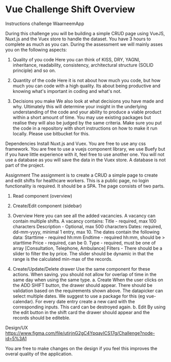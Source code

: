 # Vue Challenge Shift Overview

Instructions challenge WaarneemApp 

During this challenge you will be building a simple CRUD page using VueJS, Nuxt.js and the Vuex store to handle the dataset. You have 3 hours to complete as much as you can. During the assessment we will mainly asses you on the following aspects:

1. Quality of you code
Here you can think of KISS, DRY, YAGNI, inheritance, readability, consistency, architectural structure (SOLID principle) and so on.

2. Quantity of the code
Here it is not about how much you code, but how much you can code with a high quality. Its about being productive and knowing what's important in coding and what's not.

3. Decisions you make
We also look at what decisions you have made and why. Ultimately this will determine your insight in the underlying understanding of the code and your ability to produce a viable product within a short amount of time.
You may use existing packages but realise they will also be judged by the same criteria. Make sure you put the code in a repository with short instructions on how to make it run locally. Please use bitbucket for this.

Dependencies
Install Nuxt.js and Vuex. You are free to use any css framework. You are free to use a vuejs component library, we use Buefy but if you have little experience with it, feel free to use another one. You will not use a database as you will save the data in the Vuex store. A database is not part of the project.

Assignment
The assignment is to create a CRUD a simple page to create and edit shifts for healthcare workers. This is a public page, no login functionality is required. It should be a SPA. The page consists of two parts.
1. Read component (overview)
2. Create/Edit component (sidebar)

1. Overview
Here you can see all the added vacancies. A vacancy can contain multiple shifts. A vacancy contains:
Title - required, max 100 characters
Description - Optional, max 500 characters
Dates: required, dd-mm-yyyy, minimal 1 entry, max 10. The dates contain the following data:
Starttime - required hh:mm
Endtime - required hh:mm, should be > starttime
Price - required, can be 0.
Type - required, must be one of array [Consultation, Telephone, Ambulance]
Filters - There should be a slider to filter the by price. The slider should be dynamic in that the range is the calculated min-max of the records.

2. Create/Update/Delete drawer
Use the same component for these actions. When saving. you should not allow for overlap of time in the same day when using the same type.
    a. Create
        When the user clicks on the ADD SHIFT button, the drawer should appear. There should be validation based on the requirements shown above.
        The datapicker can select multiple dates. We suggest to use a package for this (eg vue-calendar).
        For every date entry create a new card with the corresponding inputs. This card can be destroyed again.
    b. Edit
        By using the edit button in the shift card the drawer should appear and the records should be editeble.

Design/UX
https://www.figma.com/file/utirjnG2gC4YpqayICS17g/Challenge?node-id=5%3A1

You are free to make changes on the design if you feel this improves the overal quality of the application. 
